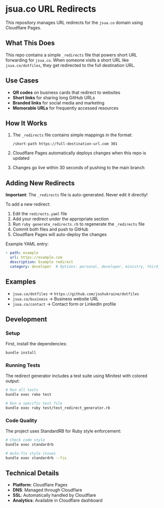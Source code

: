 # jsua.co URL Redirects

This repository manages URL redirects for the `jsua.co` domain using Cloudflare Pages.

## What This Does

This repo contains a simple `_redirects` file that powers short URL forwarding for `jsua.co`. When someone visits a short URL like `jsua.co/dotfiles`, they get redirected to the full destination URL.

## Use Cases

- **QR codes** on business cards that redirect to websites
- **Short links** for sharing long GitHub URLs
- **Branded links** for social media and marketing
- **Memorable URLs** for frequently accessed resources

## How It Works

1. The `_redirects` file contains simple mappings in the format:

   ```text
   /short-path https://full-destination-url.com 301
   ```

2. Cloudflare Pages automatically deploys changes when this repo is updated

3. Changes go live within 30 seconds of pushing to the main branch

## Adding New Redirects

**Important**: The `_redirects` file is auto-generated. Never edit it directly!

To add a new redirect:

1. Edit the `redirects.yaml` file
2. Add your redirect under the appropriate section
3. Run `ruby generate_redirects.rb` to regenerate the `_redirects` file
4. Commit both files and push to GitHub
5. Cloudflare Pages will auto-deploy the changes

Example YAML entry:
```yaml
- path: example
  url: https://example.com
  description: Example redirect
  category: developer  # Options: personal, developer, ministry, third_party
```

## Examples

- `jsua.co/dotfiles` → `https://github.com/joshukraine/dotfiles`
- `jsua.co/business` → Business website URL
- `jsua.co/contact` → Contact form or LinkedIn profile

## Development

### Setup

First, install the dependencies:

```bash
bundle install
```

### Running Tests

The redirect generator includes a test suite using Minitest with colored output:

```bash
# Run all tests
bundle exec rake test

# Run a specific test file
bundle exec ruby test/test_redirect_generator.rb
```

### Code Quality

The project uses StandardRB for Ruby style enforcement:

```bash
# Check code style
bundle exec standardrb

# Auto-fix style issues
bundle exec standardrb --fix
```

## Technical Details

- **Platform**: Cloudflare Pages
- **DNS**: Managed through Cloudflare
- **SSL**: Automatically handled by Cloudflare
- **Analytics**: Available in Cloudflare dashboard
